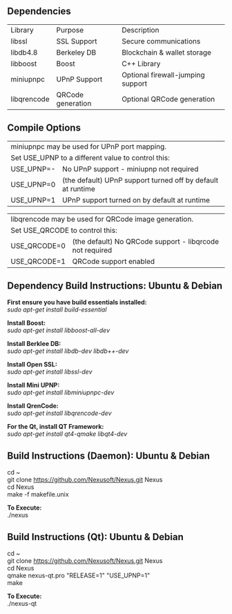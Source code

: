 <h2>Dependencies</h2>

<table>
<tr><td>Library</td><td>Purpose</td><td>Description</td></tr>
<tr><td>libssl</td><td>SSL Support</td><td>Secure communications</td></tr>
<tr><td>libdb4.8</td><td>Berkeley DB</td><td>Blockchain & wallet storage</td></tr>
<tr><td>libboost</td><td>Boost</td><td>C++ Library</td></tr>
<tr><td>miniupnpc</td><td>UPnP Support</td><td>Optional firewall-jumping support</td></tr>
<tr><td>libqrencode</td><td>QRCode generation</td><td>Optional QRCode generation</td></tr>
</table>


<h2>Compile Options</h3>

<table>
<tr><td colspan="2">miniupnpc may be used for UPnP port mapping.</td></tr>
<tr><td colspan="2">Set USE_UPNP to a different value to control this:</td></tr>
<tr><td>USE_UPNP=-</td><td>No UPnP support - miniupnp not required</td></tr>
<tr><td>USE_UPNP=0</td><td>(the default) UPnP support turned off by default at runtime</td></tr>
<tr><td>USE_UPNP=1</td><td>UPnP support turned on by default at runtime</td></tr>
</table>

<table>
<tr><td colspan="2">libqrencode may be used for QRCode image generation.</td></tr>
<tr><td colspan="2">Set USE_QRCODE to control this:</td></tr>
<tr><td>USE_QRCODE=0</td><td>(the default) No QRCode support - libqrcode not required</td></tr>
<tr><td>USE_QRCODE=1</td><td>QRCode support enabled</td></tr>
</table>
 
<h2>Dependency Build Instructions: Ubuntu & Debian</h2>

<b>First ensure you have build essentials installed:</b><br>
<i>sudo apt-get install build-essential</i>

<b>Install Boost:</b><br>
<i>sudo apt-get install libboost-all-dev</i>

<b>Install Berklee DB:</b><br>
<i>sudo apt-get install libdb-dev libdb++-dev</i>

<b>Install Open SSL:</b><br>
<i>sudo apt-get install libssl-dev</i>

<b>Install Mini UPNP:</b><br>
<i>sudo apt-get install libminiupnpc-dev</i>

<b>Install QrenCode:</b><br>
<i>sudo apt-get install libqrencode-dev</i>

<b>For the Qt, install QT Framework:</b><br>
<i>sudo apt-get install qt4-qmake libqt4-dev</i>

<h2>Build Instructions (Daemon): Ubuntu & Debian</h2>

cd ~<br>
git clone https://github.com/Nexusoft/Nexus.git Nexus<br>
cd Nexus<br>
make -f makefile.unix<br>

<b>To Execute:</b><br>
./nexus


<h2>Build Instructions (Qt): Ubuntu & Debian</h2>

cd ~<br>
git clone https://github.com/Nexusoft/Nexus.git Nexus<br>
cd Nexus<br>
qmake nexus-qt.pro "RELEASE=1" "USE_UPNP=1"<br>
make<br>

<b>To Execute:</b><br>
./nexus-qt

